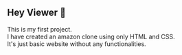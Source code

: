 ## Hey Viewer 👋
This is my first project.</br>
I have created an amazon clone using only HTML and CSS.</br>
It's just basic website without any functionalities.
